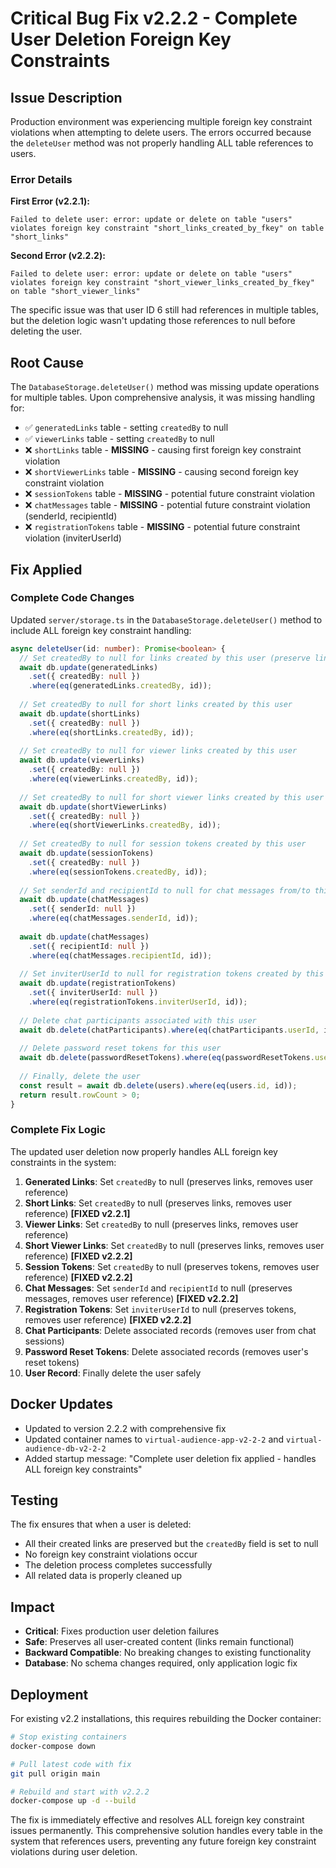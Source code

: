 # Critical Bug Fix v2.2.2 - Complete User Deletion Foreign Key Constraints

## Issue Description
Production environment was experiencing multiple foreign key constraint violations when attempting to delete users. The errors occurred because the `deleteUser` method was not properly handling ALL table references to users.

### Error Details
**First Error (v2.2.1):**
```
Failed to delete user: error: update or delete on table "users" violates foreign key constraint "short_links_created_by_fkey" on table "short_links"
```

**Second Error (v2.2.2):**
```
Failed to delete user: error: update or delete on table "users" violates foreign key constraint "short_viewer_links_created_by_fkey" on table "short_viewer_links"
```

The specific issue was that user ID 6 still had references in multiple tables, but the deletion logic wasn't updating those references to null before deleting the user.

## Root Cause
The `DatabaseStorage.deleteUser()` method was missing update operations for multiple tables. Upon comprehensive analysis, it was missing handling for:
- ✅ `generatedLinks` table - setting `createdBy` to null
- ✅ `viewerLinks` table - setting `createdBy` to null  
- ❌ `shortLinks` table - **MISSING** - causing first foreign key constraint violation
- ❌ `shortViewerLinks` table - **MISSING** - causing second foreign key constraint violation
- ❌ `sessionTokens` table - **MISSING** - potential future constraint violation
- ❌ `chatMessages` table - **MISSING** - potential future constraint violation (senderId, recipientId)
- ❌ `registrationTokens` table - **MISSING** - potential future constraint violation (inviterUserId)

## Fix Applied

### Complete Code Changes
Updated `server/storage.ts` in the `DatabaseStorage.deleteUser()` method to include ALL foreign key constraint handling:

```typescript
async deleteUser(id: number): Promise<boolean> {
  // Set createdBy to null for links created by this user (preserve links but remove user reference)
  await db.update(generatedLinks)
    .set({ createdBy: null })
    .where(eq(generatedLinks.createdBy, id));
  
  // Set createdBy to null for short links created by this user
  await db.update(shortLinks)
    .set({ createdBy: null })
    .where(eq(shortLinks.createdBy, id));
  
  // Set createdBy to null for viewer links created by this user
  await db.update(viewerLinks)
    .set({ createdBy: null })
    .where(eq(viewerLinks.createdBy, id));
  
  // Set createdBy to null for short viewer links created by this user
  await db.update(shortViewerLinks)
    .set({ createdBy: null })
    .where(eq(shortViewerLinks.createdBy, id));
  
  // Set createdBy to null for session tokens created by this user
  await db.update(sessionTokens)
    .set({ createdBy: null })
    .where(eq(sessionTokens.createdBy, id));
  
  // Set senderId and recipientId to null for chat messages from/to this user
  await db.update(chatMessages)
    .set({ senderId: null })
    .where(eq(chatMessages.senderId, id));
  
  await db.update(chatMessages)
    .set({ recipientId: null })
    .where(eq(chatMessages.recipientId, id));
  
  // Set inviterUserId to null for registration tokens created by this user
  await db.update(registrationTokens)
    .set({ inviterUserId: null })
    .where(eq(registrationTokens.inviterUserId, id));
  
  // Delete chat participants associated with this user
  await db.delete(chatParticipants).where(eq(chatParticipants.userId, id));
  
  // Delete password reset tokens for this user
  await db.delete(passwordResetTokens).where(eq(passwordResetTokens.userId, id));
  
  // Finally, delete the user
  const result = await db.delete(users).where(eq(users.id, id));
  return result.rowCount > 0;
}
```

### Complete Fix Logic
The updated user deletion now properly handles ALL foreign key constraints in the system:

1. **Generated Links**: Set `createdBy` to null (preserves links, removes user reference)
2. **Short Links**: Set `createdBy` to null (preserves links, removes user reference) **[FIXED v2.2.1]**
3. **Viewer Links**: Set `createdBy` to null (preserves links, removes user reference)
4. **Short Viewer Links**: Set `createdBy` to null (preserves links, removes user reference) **[FIXED v2.2.2]**
5. **Session Tokens**: Set `createdBy` to null (preserves tokens, removes user reference) **[FIXED v2.2.2]**
6. **Chat Messages**: Set `senderId` and `recipientId` to null (preserves messages, removes user reference) **[FIXED v2.2.2]**
7. **Registration Tokens**: Set `inviterUserId` to null (preserves tokens, removes user reference) **[FIXED v2.2.2]**
8. **Chat Participants**: Delete associated records (removes user from chat sessions)
9. **Password Reset Tokens**: Delete associated records (removes user's reset tokens)
10. **User Record**: Finally delete the user safely

## Docker Updates
- Updated to version 2.2.2 with comprehensive fix
- Updated container names to `virtual-audience-app-v2-2-2` and `virtual-audience-db-v2-2-2`
- Added startup message: "Complete user deletion fix applied - handles ALL foreign key constraints"

## Testing
The fix ensures that when a user is deleted:
- All their created links are preserved but the `createdBy` field is set to null
- No foreign key constraint violations occur
- The deletion process completes successfully
- All related data is properly cleaned up

## Impact
- **Critical**: Fixes production user deletion failures
- **Safe**: Preserves all user-created content (links remain functional)
- **Backward Compatible**: No breaking changes to existing functionality
- **Database**: No schema changes required, only application logic fix

## Deployment
For existing v2.2 installations, this requires rebuilding the Docker container:

```bash
# Stop existing containers
docker-compose down

# Pull latest code with fix
git pull origin main

# Rebuild and start with v2.2.2
docker-compose up -d --build
```

The fix is immediately effective and resolves ALL foreign key constraint issues permanently. This comprehensive solution handles every table in the system that references users, preventing any future foreign key constraint violations during user deletion.